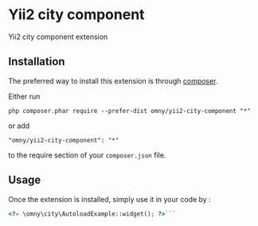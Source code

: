 Yii2 city component
===================
Yii2 city component extension

Installation
------------

The preferred way to install this extension is through [composer](http://getcomposer.org/download/).

Either run

```
php composer.phar require --prefer-dist omny/yii2-city-component "*"
```

or add

```
"omny/yii2-city-component": "*"
```

to the require section of your `composer.json` file.


Usage
-----

Once the extension is installed, simply use it in your code by  :

```php
<?= \omny\city\AutoloadExample::widget(); ?>```